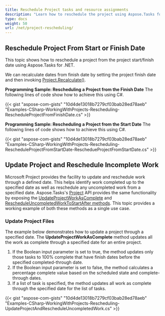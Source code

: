 ```yaml
---
title: Reschedule Project tasks and resource assignments
description: "Learn how to reschedule the project using Aspose.Tasks for .NET."
type: docs
weight: 50
url: /net/project-rescheduling/
---
```


## **Reschedule Project From Start or Finish Date**
This topic shows how to reschedule a project from the project start/finish date using Aspose.Tasks for .NET.

We can recalculate dates from finish date by setting the project finish date and then invoking [Project.Recalculate()](https://apireference.aspose.com/tasks/net/aspose.tasks/project/methods/recalculate).

**Programming Sample: Rescheduling a Project from the Finish Date**
The following lines of code show how to achieve this using C#.

{{< gist "aspose-com-gists" "10d4de13018b7279cf03bab28ed78aeb" "Examples-CSharp-WorkingWithProjects-Rescheduling-RescheduleProjectFromFinishDate.cs" >}}

**Programming Sample: Rescheduling a Project from the Start Date**
The following lines of code shows how to achieve this using C#.

{{< gist "aspose-com-gists" "10d4de13018b7279cf03bab28ed78aeb" "Examples-CSharp-WorkingWithProjects-Rescheduling-RescheduleProjectFromStartDate-ReschedueProjectFromStartDate.cs" >}}

## **Update Project and Reschedule Incomplete Work**
Microsoft Project provides the facility to update and reschedule work through a defined date. This helps identify work completed up to the specified date as well as reschedule any uncompleted work from a specified date. Aspose.Tasks's [Project](https://apireference.aspose.com/tasks/net/aspose.tasks/project) API provides the same functionality by exposing the [UpdateProjectWorkAsComplete](https://apireference.aspose.com/tasks/net/aspose.tasks/project/methods/updateprojectworkascomplete/index) and [RescheduleUncompletedWorkToStartAfter methods](https://apireference.aspose.com/tasks/net/aspose.tasks/project/methods/rescheduleuncompletedworktostartafter/index). This topic provides a working example of both these methods as a single use case.

### **Update Project Files**
The example below demonstrates how to update a project through a specified date. The **UpdateProjectWorkAsComplete** method updates all the work as complete through a specified date for an entire project.

1. If the Boolean input parameter is set to true, the method updates only those tasks to 100% complete that have finish dates before the specified completed-through date.
2. If the Boolean input parameter is set to false, the method calculates a percentage complete value based on the scheduled state and complete-through dates.
3. If a list of task is specified, the method updates all work as complete through the specified date for the list of tasks.

{{< gist "aspose-com-gists" "10d4de13018b7279cf03bab28ed78aeb" "Examples-CSharp-WorkingWithProjects-Rescheduling-UpdateProjectAndRescheduleUncompletedWork.cs" >}}
